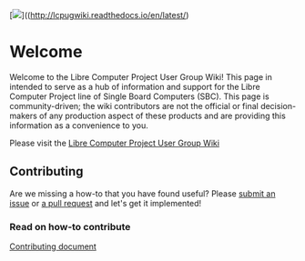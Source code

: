 [<img src="https://cdn.rawgit.com/LibreComputerProjectUserGroup/wiki/feeec0f8/images/lcpugw3.png">]((http://lcpugwiki.readthedocs.io/en/latest/)


Welcome
=======

Welcome to the Libre Computer Project User Group Wiki!
This page in intended to serve as a hub of information and support for the Libre Computer Project line of Single Board Computers (SBC).
This page is community-driven; the wiki contributors are not the official or final decision-makers of any production aspect of these products and are providing this information as a convenience to you.

Please visit the [Libre Computer Project User Group Wiki](http://lcpugwiki.readthedocs.io/en/latest/)

## Contributing
Are we missing a how-to that you have found useful? Please [submit an issue](https://github.com/LibreComputerProjectUserGroup/wiki/issues) or [a pull request](https://github.com/LibreComputerProjectUserGroup/wiki/pulls) and let's get it implemented!

### Read on how-to contribute
[Contributing document](https://github.com/LibreComputerProjectUserGroup/wiki/blob/master/CONTRIBUTING.md)
